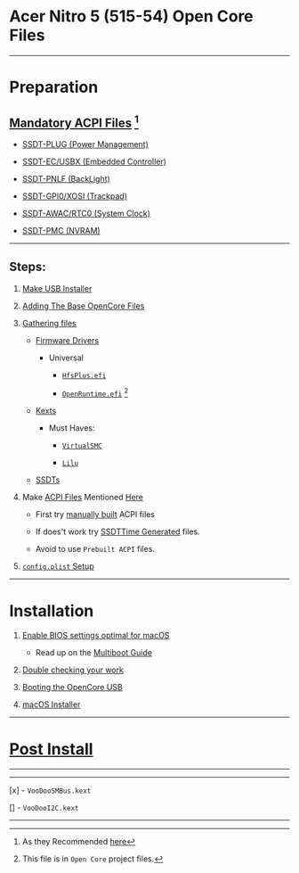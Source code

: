 # Acer Nitro 5 (515-54) Open Core Files

---

# Preparation

## [Mandatory ACPI Files](#mandatory-acpi) [^1]

* [SSDT-PLUG (Power Management)](https://dortania.github.io/Getting-Started-With-ACPI/Universal/plug.html#fixing-power-management-ssdt-plug)

* [SSDT-EC/USBX (Embedded Controller)](https://dortania.github.io/Getting-Started-With-ACPI/Universal/ec-fix.html#fixing-embedded-controller-ssdt-ec-usbx)

* [SSDT-PNLF (BackLight)](https://dortania.github.io/Getting-Started-With-ACPI/Laptops/backlight.html#fixing-backlight-ssdt-pnlf)

* [SSDT-GPI0/XOSI (Trackpad)](https://dortania.github.io/Getting-Started-With-ACPI/Laptops/trackpad.html#fixing-trackpads-ssdt-gpi0-xosi)

* [SSDT-AWAC/RTC0 (System Clock)](https://dortania.github.io/Getting-Started-With-ACPI/Universal/awac.html#fixing-system-clocks-ssdt-awac-rtc0)

* [SSDT-PMC (NVRAM)](https://dortania.github.io/Getting-Started-With-ACPI/Universal/nvram.html#fixing-nvram-ssdt-pmc)

---

## Steps: 

1. [Make USB Installer](https://dortania.github.io/OpenCore-Install-Guide/installer-guide/#making-the-installer)

2. [Adding The Base OpenCore Files](https://dortania.github.io/OpenCore-Install-Guide/installer-guide/opencore-efi.html#adding-the-base-opencore-files)

3. [Gathering files](https://dortania.github.io/OpenCore-Install-Guide/ktext.html#gathering-files)

    * [Firmware Drivers](https://dortania.github.io/OpenCore-Install-Guide/ktext.html#firmware-drivers)

        - Universal

            * [`HfsPlus.efi`](https://github.com/acidanthera/OcBinaryData/blob/master/Drivers/HfsPlus.efi)

            * [`OpenRuntime.efi`](https://github.com/acidanthera/OpenCorePkg/releases) [^2]

    * [Kexts](https://dortania.github.io/OpenCore-Install-Guide/ktext.html#kexts)

        - Must Haves:

            * [`VirtualSMC`](https://github.com/acidanthera/VirtualSMC/releases)

            * [`Lilu`](https://github.com/acidanthera/Lilu/releases)

    * [SSDTs](https://dortania.github.io/OpenCore-Install-Guide/ktext.html#ssdts)

4. Make [ACPI Files](https://dortania.github.io/Getting-Started-With-ACPI/#getting-started-with-acpi) Mentioned [Here](#mandatory-acpi)

    * First try [manually built](https://dortania.github.io/Getting-Started-With-ACPI/ssdt-methods/ssdt-long.html#ssdts-the-long-way) ACPI files

    * If does't work try [SSDTTime Generated](https://github.com/corpnewt/SSDTTime) files.

    * Avoid to use `Prebuilt ACPI` files.

5. [`config.plist` Setup](https://dortania.github.io/OpenCore-Install-Guide/config.plist/#config-plist-setup)

---

# Installation

1. [Enable BIOS settings optimal for macOS](https://dortania.github.io/OpenCore-Install-Guide/installation/installation-process.html#installation-process)

    * Read up on the [Multiboot Guide](https://hackintosh-multiboot.gitbook.io/hackintosh-multiboot/)

1. [Double checking your work](https://dortania.github.io/OpenCore-Install-Guide/installation/installation-process.html#double-checking-your-work)

2. [Booting the OpenCore USB](https://dortania.github.io/OpenCore-Install-Guide/installation/installation-process.html#booting-the-opencore-usb)

3. [macOS Installer](https://dortania.github.io/OpenCore-Install-Guide/installation/installation-process.html#macos-installer)

---

# [Post Install](https://dortania.github.io/OpenCore-Post-Install/#opencore-post-install)














---

[^1]: As they Recommended [here](https://dortania.github.io/OpenCore-Install-Guide/ktext.html#laptop)

[^2]: This file is in `Open Core` project files.

---

[x] - `VooDooSMBus.kext`

[] - `VooDooI2C.kext`

---

